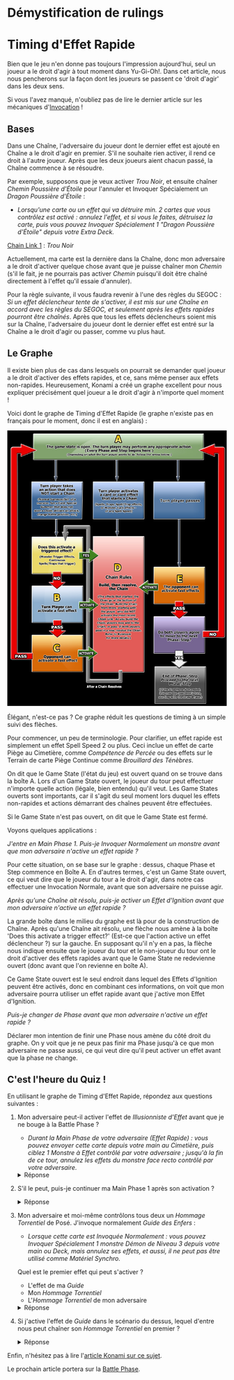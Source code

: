 # Démystification de rulings

# Timing d'Effet Rapide

Bien que le jeu n'en donne pas toujours l'impression aujourd'hui, seul un joueur a le droit d'agir à tout moment dans Yu-Gi-Oh!. Dans cet article, nous nous pencherons sur la façon dont les joueurs se passent ce 'droit d'agir' dans les deux sens.

Si vous l'avez manqué, n'oubliez pas de lire le dernier article sur les mécaniques d'[Invocation](6_Invocations.md) !

## Bases
Dans une Chaîne, l'adversaire du joueur dont le dernier effet est ajouté en Chaîne a le droit d'agir en premier. S'il ne souhaite rien activer, il rend ce droit à l'autre joueur. Après que les deux joueurs aient chacun passé, la Chaîne commence à se résoudre. 

Par exemple, supposons que je veux activer *Trou Noir*, et ensuite chaîner *Chemin Poussière d'Étoile* pour l'annuler et Invoquer Spécialement un *Dragon Poussière d'Étoile* :
- *Lorsqu'une carte ou un effet qui va détruire min. 2 cartes que vous contrôlez est activé : annulez l'effet, et si vous le faites, détruisez la carte, puis vous pouvez Invoquer Spécialement 1 "Dragon Poussière d'Étoile" depuis votre Extra Deck.*

<ins>Chain Link 1</ins> : *Trou Noir*

Actuellement, ma carte est la dernière dans la Chaîne, donc mon adversaire a le droit d'activer quelque chose avant que je puisse chaîner mon *Chemin* (s'il le fait, je ne pourrais pas activer *Chemin* puisqu'il doit être chaîné directement à l'effet qu'il essaie d'annuler).

Pour la règle suivante, il vous faudra revenir à l'une des règles du SEGOC : *Si un effet déclencheur tente de s'activer, il est mis sur une Chaîne en accord avec les règles du SEGOC, et seulement après les effets rapides pourront être chaînés*. Après que tous les effets déclencheurs soient mis sur la Chaîne, l'adversaire du joueur dont le dernier effet est entré sur la Chaîne a le droit d'agir ou passer, comme vu plus haut.

## Le Graphe
Il existe bien plus de cas dans lesquels on pourrait se demander quel joueur a le droit d'activer des effets rapides, et ce, sans même penser aux effets non-rapides. Heureusement, Konami a créé un graphe excellent pour nous expliquer précisément quel joueur a le droit d'agir à n'importe quel moment !

Voici dont le graphe de Timing d'Effet Rapide (le graphe n'existe pas en français pour le moment, donc il est en anglais) :

![](Images/T-Flowchart_EN-US.jpg)

Élégant, n'est-ce pas ? Ce graphe réduit les questions de timing à un simple suivi des flèches.

Pour commencer, un peu de terminologie. Pour clarifier, un effet rapide est simplement un effet Spell Speed 2 ou plus. Ceci inclue un effet de carte Piège au Cimetière, comme *Compétence de Percée* ou des effets sur le Terrain de carte Piège Continue comme *Brouillard des Ténèbres*.

On dit que le Game State (l'état du jeu) est ouvert quand on se trouve dans la boîte A. Lors d'un Game State ouvert, le joueur du tour peut effectuer n'importe quelle action (légale, bien entendu) qu'il veut. Les Game States ouverts sont importants, car il s'agit du seul moment lors duquel les effets non-rapides et actions démarrant des chaînes peuvent être effectuées.

Si le Game State n'est pas ouvert, on dit que le Game State est fermé.

Voyons quelques applications :

*J'entre en Main Phase 1. Puis-je Invoquer Normalement un monstre avant que mon adversaire n'active un effet rapide ?*

Pour cette situation, on se base sur le graphe : dessus, chaque Phase et Step commence en Boîte A. En d'autres termes, c'est un Game State ouvert, ce qui veut dire que le joueur du tour a le droit d'agir, dans notre cas effectuer une Invocation Normale, avant que son adversaire ne puisse agir.

*Après qu'une Chaîne ait résolu, puis-je activer un Effet d'Ignition avant que mon adversaire n'active un effet rapide ?*

La grande boîte dans le milieu du graphe est là pour de la construction de Chaîne. Après qu'une Chaîne ait résolu, une flèche nous amène à la boîte 'Does this activate a trigger effect?' (Est-ce que l'action active un effet déclencheur ?) sur la gauche. En supposant qu'il n'y en a pas, la flèche nous indique ensuite que le joueur du tour et le non-joueur du tour ont le droit d'activer des effets rapides avant que le Game State ne redevienne ouvert (donc avant que l'on revienne en boîte A).

Ce Game State ouvert est le seul endroit dans lequel des Effets d'Ignition peuvent être activés, donc en combinant ces informations, on voit que mon adversaire pourra utiliser un effet rapide avant que j'active mon Effet d'Ignition.

*Puis-je changer de Phase avant que mon adversaire n'active un effet rapide ?*

Déclarer mon intention de finir une Phase nous amène du côté droit du graphe. On y voit que je ne peux pas finir ma Phase jusqu'à ce que mon adversaire ne passe aussi, ce qui veut dire qu'il peut activer un effet avant que la phase ne change.

## C'est l'heure du Quiz !
En utilisant le graphe de Timing d'Effet Rapide, répondez aux questions suivantes :

1. Mon adversaire peut-il activer l'effet de *Illusionniste d'Effet* avant que je ne bouge à la Battle Phase ?
    - *Durant la Main Phase de votre adversaire (Effet Rapide) : vous pouvez envoyer cette carte depuis votre main au Cimetière, puis ciblez 1 Monstre à Effet contrôlé par votre adversaire ; jusqu'à la fin de ce tour, annulez les effets du monstre face recto contrôlé par votre adversaire.*

     <details>
     <summary>Réponse</summary>
     <p>

     <strong>Oui.</strong><br>

     <i>Nous arrivons sur la droite du Graphe. On peut y voir que le joueur du tour ne peut pas terminer sa Phase sans passer par la Boîte E, dans laquelle l'adversaire peut activer Illusionniste d'Effet.</i>
     </p>
     </details>

2. S'il le peut, puis-je continuer ma Main Phase 1 après son activation ?

     <details>
     <summary>Réponse</summary>
     <p>

     <strong>Oui.</strong><br>

     <i>Après que n'importe quelle Chaîne ait résolu, on passe par la Boîte 'Est-ce qu'un effet déclencheur a été activé ?', ainsi que les Boîtes B et C, avant de revenir à la Boîte A. Les Phases ne changent donc pas jusqu'à ce que les deux joueurs soient d'accord (comme l'explique le Graphe).</i>
     </p>
     </details>

3. Mon adversaire et moi-même contrôlons tous deux un *Hommage Torrentiel* de Posé. J'invoque normalement *Guide des Enfers* :

   - *Lorsque cette carte est Invoquée Normalement : vous pouvez Invoquer Spécialement 1 monstre Démon de Niveau 3 depuis votre main ou Deck, mais annulez ses effets, et aussi, il ne peut pas être utilisé comme Matériel Synchro.*

    Quel est le premier effet qui peut s'activer ?
    - L'effet de ma *Guide*
    - Mon *Hommage Torrentiel*
    - L'*Hommage Torrentiel* de mon adversaire

     <details>
     <summary>Réponse</summary>
     <p>

     <strong>L'effet de <i>Guide des Enfers</i>.</strong><br>

     <i>Nous sommes sur le côté gauche du Graphe. La boîte d'après est la boîte 'Est-ce qu'un effet déclencheur est activé ?'.</i>
     </p>
     </details>

4. Si j'active l'effet de *Guide* dans le scénario du dessus, lequel d'entre nous peut chaîner son *Hommage Torrentiel* en premier ?

     <details>
     <summary>Réponse</summary>
     <p>

     <strong>Mon adversaire peut activer son <i>Hommage Torrentiel</i> en premier.</strong><br>

     <i>Lorsqu'on commence à construire une Chaîne, l'adversaire du joueur dont le dernier effet mis sur la chaîne peut activer le prochain effet.</i>
     </p>
     </details>

Enfin, n'hésitez pas à lire l'[article Konami sur ce sujet](https://www.yugioh-card.com/en/play/fast-effect-timing/).

Le prochain article portera sur la [Battle Phase](8_Battle_Phase.md).

